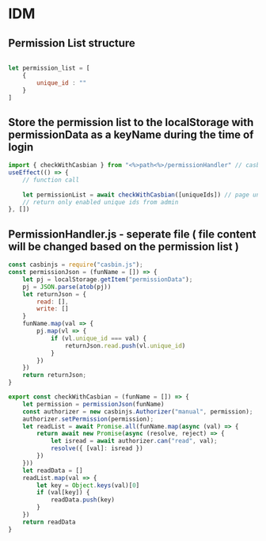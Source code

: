 # IDM

## Permission List structure

```js

let permission_list = [
    {
        unique_id : ""
    }
]

```

 
## Store the permission list to the localStorage with permissionData as a keyName during the time of login

```jsx
import { checkWithCasbian } from "<%>path<%>/permissionHandler" // casbian file path
useEffect(() => {
    // function call
    
    let permissionList = await checkWithCasbian([uniqueIds]) // page unique ids
    // return only enabled unique ids from admin
}, [])

```


## PermissionHandler.js -  seperate file ( file content will be changed based on the permission list )

```js
const casbinjs = require("casbin.js");
const permissionJson = (funName = []) => {
    let pj = localStorage.getItem("permissionData");
    pj = JSON.parse(atob(pj))
    let returnJson = {
        read: [],
        write: []
    }
    funName.map(val => {
        pj.map(vl => {
            if (vl.unique_id === val) {
                returnJson.read.push(vl.unique_id)
            }
        })
    })
    return returnJson;
}
```

```js
export const checkWithCasbian = (funName = []) => {
    let permission = permissionJson(funName)
    const authorizer = new casbinjs.Authorizer("manual", permission);
    authorizer.setPermission(permission);
    let readList = await Promise.all(funName.map(async (val) => {
        return await new Promise(async (resolve, reject) => {
            let isread = await authorizer.can("read", val);
            resolve({ [val]: isread })
        })
    }))
    let readData = []
    readList.map(val => {
        let key = Object.keys(val)[0]
        if (val[key]) {
            readData.push(key)
        }
    })
    return readData
}

```